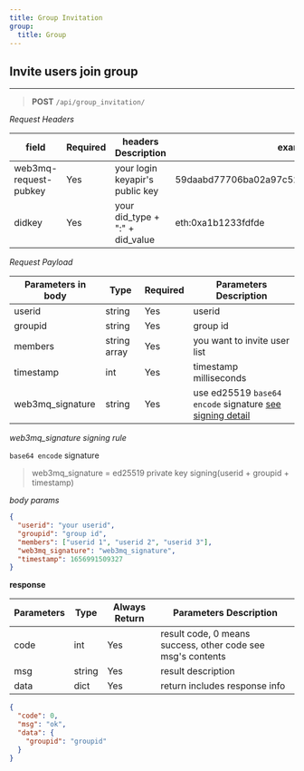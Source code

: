 ```yaml
---
title: Group Invitation
group:
  title: Group
---
```


## Invite users join group

---

> **POST** `/api/group_invitation/`

_Request Headers_

| field                 | Required | headers Description             | example                                     |
| --------------------- | -------- | ------------------------------- | ------------------------------------------- |
| web3mq-request-pubkey | Yes      | your login keyapir's public key | 59daabd77706ba02a97c523513a2ceaed10e4275bd6 |
| didkey                | Yes      | your did_type + ":" + did_value | eth:0xa1b1233fdfde                          |

_Request Payload_

| Parameters in body | Type         | Required | Parameters Description                                                |
| ------------------ | ------------ | -------- | --------------------------------------------------------------------- |
| userid             | string       | Yes      | userid |
| groupid            | string       | Yes      | group id                                                              |
| members            | string array | Yes      | you want to invite user list                                          |
| timestamp          | int          | Yes      | timestamp milliseconds                                                |
| web3mq_signature   | string       | Yes      | use ed25519 `base64 encode` signature [see signing detail](/docs/Ethos-API/signature)                  |

_web3mq_signature signing rule_

`base64 encode` signature

> web3mq_signature = ed25519 private key signing(userid + groupid + timestamp)

_body params_

```json
{
  "userid": "your userid",
  "groupid": "group id",
  "members": ["userid 1", "userid 2", "userid 3"],
  "web3mq_signature": "web3mq_signature",
  "timestamp": 1656991509327
}
```

**response**

| Parameters | Type   | Always Return | Parameters Description                                      |
| ---------- | ------ | ------------- | ----------------------------------------------------------- |
| code       | int    | Yes           | result code, 0 means success, other code see msg's contents |
| msg        | string | Yes           | result description                                          |
| data       | dict   | Yes           | return includes response info                               |

```json
{
  "code": 0,
  "msg": "ok",
  "data": {
    "groupid": "groupid"
  }
}
```
